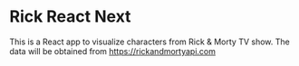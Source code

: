 # Rick React Next

This is a React app to visualize characters from Rick & Morty TV show. The data will be obtained from https://rickandmortyapi.com
